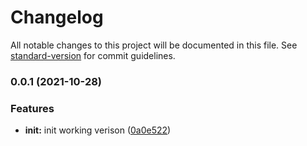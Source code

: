 # Changelog

All notable changes to this project will be documented in this file. See [standard-version](https://github.com/conventional-changelog/standard-version) for commit guidelines.

### 0.0.1 (2021-10-28)


### Features

* **init:** init working verison ([0a0e522](https://github.com/padok-team/terraform-azurerm-network/commit/0a0e522236ff827ad4c3d9122f5b3b41b3e13693))
